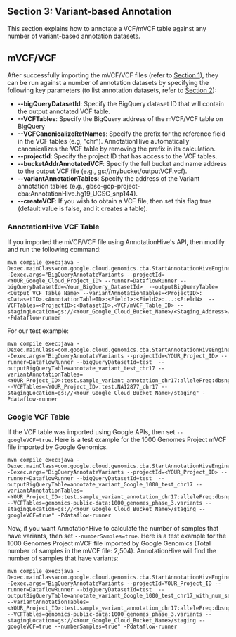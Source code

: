 ## Section 3: Variant-based Annotation
This section explains how to annotate a VCF/mVCF table against any number of variant-based annotation datasets. 


## mVCF/VCF ##

After successfully importing the mVCF/VCF files (refer to [Section 1](Import.md)), they can be run against a number of
annotation datasets by specifying the following key parameters  (to list annotation datasets, refer to [Section 2](List-Annotation.md)):

* **--bigQueryDatasetId**: Specify the BigQuery dataset ID that will contain the output annotated VCF table. 
* **--VCFTables**: Specify the BigQuery address of the mVCF/VCF table on BigQuery
* **--VCFCanonicalizeRefNames**: Specify the prefix for the reference field in the VCF tables (e.g, "chr"). AnnotationHive automatically canonicalizes the VCF table by removing the prefix in its calculation. 
* **--projectId**: Specify the project ID that has access to the VCF tables.
* **--bucketAddrAnnotatedVCF**: Specify the full bucket and name address to the output VCF file (e.g., gs://mybucket/outputVCF.vcf).
* **--variantAnnotationTables**: Specify the address of the Variant annotation tables (e.g., gbsc-gcp-project-cba:AnnotationHive.hg19_UCSC_snp144).
* **--createVCF**: If you wish to obtain a VCF file, then set this flag true (default value is false, and it creates a table).

### AnnotationHive VCF Table ###
If you imported the mVCF/VCF file using AnnotationHive's API, then modify and run the following command:

```
mvn compile exec:java -Dexec.mainClass=com.google.cloud.genomics.cba.StartAnnotationHiveEngine -Dexec.args="BigQueryAnnotateVariants --projectId=<YOUR_Google_Cloud_Project_ID> --runner=DataflowRunner --bigQueryDatasetId=<Your_BigQuery_DatasetId>  --outputBigQueryTable=<Output_VCF_Table_Name> --variantAnnotationTables=<ProjectID>:<DatasetID>.<AnnotationTableID>:<Field1>:<Field2>:...:<FieldN>  --VCFTables=<ProjectID>:<DatasetID>.<VCF/mVCF_Table_ID> --stagingLocation=gs://<Your_Google_Cloud_Bucket_Name>/<Staging_Address>/" -Pdataflow-runner
```

For our test example: 
```
mvn compile exec:java -Dexec.mainClass=com.google.cloud.genomics.cba.StartAnnotationHiveEngine -Dexec.args="BigQueryAnnotateVariants --projectId=<YOUR_Project_ID> --runner=DataflowRunner --bigQueryDatasetId=test  --outputBigQueryTable=annotate_variant_test_chr17 --variantAnnotationTables=<YOUR_Project_ID>:test.sample_variant_annotation_chr17:alleleFreq:dbsnpid  --VCFTables=<YOUR_Project_ID>:test.NA12877_chr17 --stagingLocation=gs://<Your_Google_Cloud_Bucket_Name>/staging" -Pdataflow-runner
``` 

### Google VCF Table ###
If the VCF table was imported using Google APIs, then set `--googleVCF=true`. Here is a test example for the 1000 Genomes Project mVCF file imported by Google Genomics.

```
mvn compile exec:java -Dexec.mainClass=com.google.cloud.genomics.cba.StartAnnotationHiveEngine -Dexec.args="BigQueryAnnotateVariants --projectId=<YOUR_Project_ID> --runner=DataflowRunner --bigQueryDatasetId=test  --outputBigQueryTable=annotate_variant_Google_1000_test_chr17 --variantAnnotationTables=<YOUR_Project_ID>:test.sample_variant_annotation_chr17:alleleFreq:dbsnpid  --VCFTables=genomics-public-data:1000_genomes_phase_3.variants --stagingLocation=gs://<Your_Google_Cloud_Bucket_Name>/staging --googleVCF=true" -Pdataflow-runner
```

Now, if you want AnnotationHive to calculate the number of samples that have variants, then set `--numberSamples=true`. Here is a test example for the 1000 Genomes Project mVCF file imported by Google Genomics (Total number of samples in the mVCF file: 2,504). AnnotationHive will find the number of samples that have variants:

```
mvn compile exec:java -Dexec.mainClass=com.google.cloud.genomics.cba.StartAnnotationHiveEngine -Dexec.args="BigQueryAnnotateVariants --projectId=YOUR_Project_ID --runner=DataflowRunner --bigQueryDatasetId=test  --outputBigQueryTable=annotate_variant_Google_1000_test_chr17_with_num_samples --variantAnnotationTables=<YOUR_Project_ID>:test.sample_variant_annotation_chr17:alleleFreq:dbsnpid  --VCFTables=genomics-public-data:1000_genomes_phase_3.variants --stagingLocation=gs://<Your_Google_Cloud_Bucket_Name>/staging --googleVCF=true --numberSamples=true" -Pdataflow-runner
``` 
<!---
If you want to select a sample inside an input mVCF file, you can use the option ```--sampleId```, and set the name of the sampleId (e.g., HG01197 from 1000 genomes project).

   ```
   mvn compile exec:java -Dexec.mainClass=com.google.cloud.genomics.cba.StartAnnotationHiveEngine -Dexec.args="BigQueryAnnotateVariants --projectId=<Your_Google_Cloud_Project_Name> --runner=DataflowRunner --numWorkers=4  --bigQueryDataset=<YOUR_BigQuery_Dataset_ID> --bigQueryTable=<YOUR_Annotated_VCF_Table_Name> --genericAnnotationTables=<Table address Plus selected fields> (e.g., myProject:myPublicAnnotationSets.hg19_refGene:name:name2 - selecting name and name2 from hg19_refGene table) --VCFTables=<VCF_Table_Names>(e.g., genomics-public-data:1000_genomes_phase_3.variants_20150220_release) --bucketAddrAnnotatedVCF=gs://<Your_Google_Cloud_Bucket_Name>/<annotated_VCF_name>.vcf --workerMachineType=n1-highmem-16 --tempLocation=gs://<Your_Google_Bucket_Name>/<Dataflow-staging_Address> --sampleId=<SAMPLE_ID>" -Pdataflow-runner
   ```


--->
